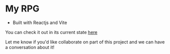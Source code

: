 # My RPG

- Built with Reactjs and Vite

You can check it out in its current state <a href="https://react-dungeon-616f2.web.app/" target="_blank">here</a>

Let me know if you'd like collaborate on part of this project and we can have a conversation about it!
